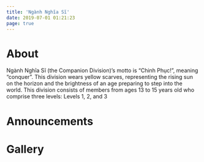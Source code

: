 ```yaml
---
title: 'Ngành Nghĩa Sĩ'
date: 2019-07-01 01:21:23
page: true
---
```


# About
Ngành Nghĩa Sĩ (the Companion Division)’s motto is “Chinh Phục!”, meaning
“conquer”. This division wears yellow scarves, representing the rising sun on the
horizon and the brightness of an age preparing to step into the world. This
division consists of members from ages 13 to 15 years old who comprise three
levels: Levels 1, 2, and 3

# Announcements

# Gallery
